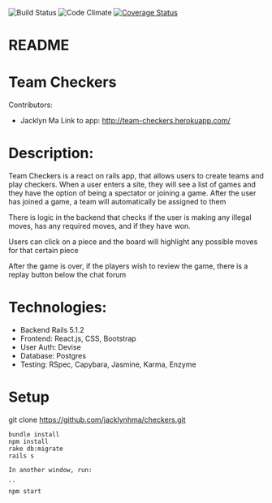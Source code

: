 ![Build Status](https://codeship.com/projects/68475c30-56db-0135-3fa1-7e1de17b1d2f/status?branch=master)
![Code Climate](https://codeclimate.com/github/jacklynhma/checkers.png)
[![Coverage Status](https://coveralls.io/repos/github/jacklynhma/checkers/badge.svg)](https://coveralls.io/github/jacklynhma/checkers)

# README

Team Checkers
========================

Contributors:
- Jacklyn Ma
Link to app: http://team-checkers.herokuapp.com/

Description:
=====

Team Checkers is a react on rails app, that allows users to create teams and play checkers. When a user enters a site, they will see a list of games and they have the option of being a spectator or joining a game. After the user has joined a game, a team will automatically be assigned to them

There is logic in the backend that checks if the user is making any illegal moves, has any required moves, and if they have won.

Users can click on a piece and the board will highlight any possible moves for that certain piece

After the game is over, if the players wish to review the game, there is a replay button below the chat forum

Technologies:
====
- Backend Rails 5.1.2
- Frontend: React.js, CSS, Bootstrap
- User Auth: Devise
- Database: Postgres
- Testing: RSpec, Capybara, Jasmine, Karma, Enzyme

Setup
======
git clone https://github.com/jacklynhma/checkers.git

```
bundle install
npm install
rake db:migrate
rails s

In another window, run:

``
npm start
